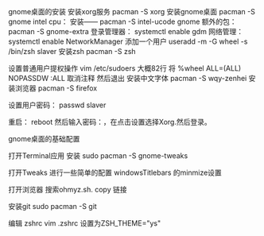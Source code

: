 gnome桌面的安装
安装xorg服务
pacman -S xorg
安装gnome桌面
pacman -S gnome
intel cpu：
安装—— pacman -S intel-ucode
gnome 额外的包：
pacman -S gnome-extra
登录管理器：
systemctl enable gdm
网络管理：
systemctl enable NetworkManager
添加一个用户
useradd -m -G wheel -s /bin/zsh slaver
安装zsh
pacman -S zsh

设置普通用户提权操作
vim /etc/sudoers
大概82行
将 %wheel ALL=(ALL) NOPASSDW :ALL 取消注释
然后退出
安装中文字体
pacman -S wqy-zenhei
安装浏览器
pacman -S firefox

设置用户密码：
passwd slaver

重启：
reboot
然后输入密码：，在点击设置选择Xorg.然后登录。

gnome桌面的基础配置

打开Terminal应用
安装 
sudo pacman -S gnome-tweaks

打开Tweaks 进行一些简单的配置
windowsTitlebars 的minmize设置

打开浏览器 搜索ohmyz.sh.
copy 链接

安装git
sudo pacman -S git

编辑 zshrc
vim .zshrc
设置为ZSH_THEME="ys"